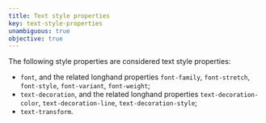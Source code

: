 ```yaml
---
title: Text style properties
key: text-style-properties
unambiguous: true
objective: true
---
```


The following style properties are considered text style properties:

- `font`, and the related longhand properties `font-family`, `font-stretch`, `font-style`, `font-variant`, `font-weight`;
- `text-decoration`, and the related longhand properties `text-decoration-color`, `text-decoration-line`, `text-decoration-style`;
- `text-transform`.
